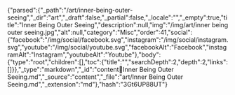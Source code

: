 {"parsed":{"_path":"/art/inner-being-outer-seeing","_dir":"art","_draft":false,"_partial":false,"_locale":"","_empty":true,"title":"Inner Being Outer Seeing","description":null,"img":"/img/art/inner being outer seeing.jpg","alt":null,"category":"Misc","order":41,"social":{"facebook":"/img/social/facebook.svg","instagram":"/img/social/instagram.svg","youtube":"/img/social/youtube.svg","facebookAlt":"Facebook","instagramAlt":"Instagram","youtubeAlt":"Youtube"},"body":{"type":"root","children":[],"toc":{"title":"","searchDepth":2,"depth":2,"links":[]}},"_type":"markdown","_id":"content:art:Inner Being Outer Seeing.md","_source":"content","_file":"art/Inner Being Outer Seeing.md","_extension":"md"},"hash":"3Gt6UP88UT"}